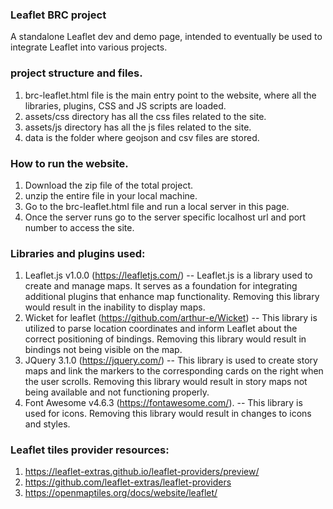 ### Leaflet BRC project
A standalone Leaflet dev and demo page, intended to eventually be used to integrate Leaflet into various projects.

### project structure and files.
1. brc-leaflet.html file is the main entry point to the website, where all the libraries, plugins, CSS and JS scripts are loaded.
2. assets/css directory has all the css files related to the site.
3. assets/js directory has all the js files related to the site.
4. data is the folder where geojson and csv files are stored.

### How to run the website.
1. Download the zip file of the total project.
2. unzip the entire file in your local machine.
3. Go to the brc-leaflet.html file and run a local server in this page.
4. Once the server runs go to the server specific localhost url and port number to access the site.

### Libraries and plugins used:
1. Leaflet.js v1.0.0 (https://leafletjs.com/) -- Leaflet.js is a library used to create and manage maps. It serves as a foundation for integrating additional plugins that enhance map functionality. Removing this library would result in the inability to display maps.
2. Wicket for leaflet (https://github.com/arthur-e/Wicket) -- This library is utilized to parse location coordinates and inform Leaflet about the correct positioning of bindings. Removing this library would result in bindings not being visible on the map.
3. JQuery 3.1.0 (https://jquery.com/) -- This library is used to create story maps and link the markers to the corresponding cards on the right when the user scrolls. Removing this library would result in story maps not being available and not functioning properly.
4. Font Awesome v4.6.3 (https://fontawesome.com/). -- This library is used for icons. Removing this library would result in changes to icons and styles.

### Leaflet tiles provider resources:
1. https://leaflet-extras.github.io/leaflet-providers/preview/
2. https://github.com/leaflet-extras/leaflet-providers
3. https://openmaptiles.org/docs/website/leaflet/
